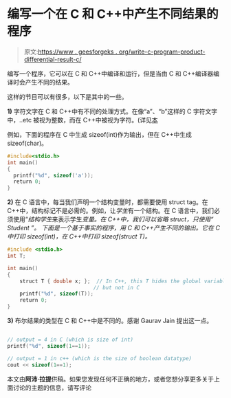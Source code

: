 # 编写一个在 C 和 C++中产生不同结果的程序

> 原文:[https://www . geesforgeks . org/write-c-program-product-differential-result-c/](https://www.geeksforgeeks.org/write-c-program-produce-different-result-c/)

编写一个程序，它可以在 C 和 C++中编译和运行，但是当由 C 和 C++编译器编译时会产生不同的结果。

这样的节目可以有很多，以下是其中的一些。

**1)** 字符文字在 C 和 C++中有不同的处理方式。在像“a”、“b”这样的 C 字符文字中，..etc 被视为整数，而在 C++中被视为字符。(详见[本](https://www.geeksforgeeks.org/g-fact-19/)

例如，下面的程序在 C 中生成 sizeof(int)作为输出，但在 C++中生成 sizeof(char)。

```cpp
#include<stdio.h>
int main()
{
  printf("%d", sizeof('a'));
  return 0;
}
```

**2)** 在 C 语言中，每当我们声明一个结构变量时，都需要使用 struct tag。在 C++中，结构标记不是必需的。例如，让*学生*有一个结构。在 C 语言中，我们必须使用“*结构学生*来表示学生*变量。在 C++中，我们可以省略 struct，只使用“ *Student* ”。
下面是一个基于事实的程序，用 C 和 C++产生不同的输出。它在 C 中打印 sizeof(int)，在 C++中打印 sizeof(struct T)。*

```cpp
#include <stdio.h>
int T;

int main()
{
    struct T { double x; };  // In C++, this T hides the global variable T, 
                            // but not in C
    printf("%d", sizeof(T));
    return 0;
}
```

**3)** 布尔结果的类型在 C 和 C++中是不同的。感谢 Gaurav Jain 提出这一点。

```cpp

// output = 4 in C (which is size of int)
printf("%d", sizeof(1==1)); 

// output = 1 in c++ (which is the size of boolean datatype)
cout << sizeof(1==1); 
```

本文由**阿沛·拉提**供稿。如果您发现任何不正确的地方，或者您想分享更多关于上面讨论的主题的信息，请写评论